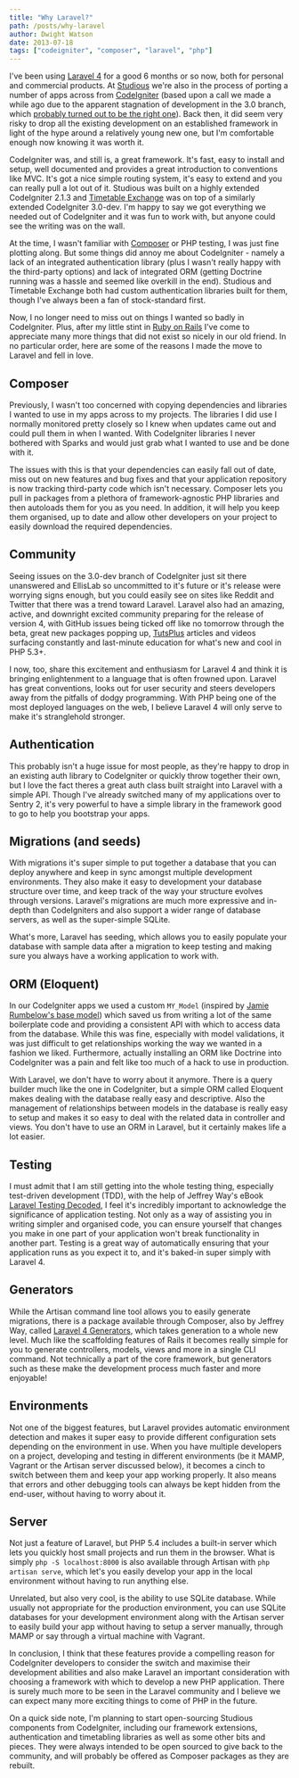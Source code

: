 ```yaml
---
title: "Why Laravel?"
path: /posts/why-laravel
author: Dwight Watson
date: 2013-07-18
tags: ["codeigniter", "composer", "laravel", "php"]
---
```


I've been using [Laravel 4](http://www.laravel.com) for a good 6 months or so now, both for personal and commercial products. At [Studious](http://www.studiousapp.com) we're also in the process of porting a number of apps across from [CodeIgniter](http://www.codeigniter.com) (based upon a call we made a while ago due to the apparent stagnation of development in the 3.0 branch, which [probably turned out to be the right one](http://ellislab.com/blog/entry/ellislab-seeking-new-owner-for-codeigniter)). Back then, it did seem very risky to drop all the existing development on an established framework in light of the hype around a relatively young new one, but I'm comfortable enough now knowing it was worth it.

CodeIgniter was, and still is, a great framework. It's fast, easy to install and setup, well documented and provides a great introduction to conventions like MVC. It's got a nice simple routing system, it's easy to extend and you can really pull a lot out of it. Studious was built on a highly extended CodeIgniter 2.1.3 and [Timetable Exchange](http://www.timetableexchange.com) was on top of a similarly extended CodeIgniter 3.0-dev. I'm happy to say we got everything we needed out of CodeIgniter and it was fun to work with, but anyone could see the writing was on the wall.

At the time, I wasn't familiar with [Composer](http://getcomposer.org/) or PHP testing, I was just fine plotting along. But some things did annoy me about CodeIgniter - namely a lack of an integrated authentication library (plus I wasn't really happy with the third-party options) and lack of integrated ORM (getting Doctrine running was a hassle and seemed like overkill in the end). Studious and Timetable Exchange both had custom authentication libraries built for them, though I've always been a fan of stock-standard first.

Now, I no longer need to miss out on things I wanted so badly in CodeIgniter. Plus, after my little stint in [Ruby on Rails](http://www.rubyonrails.org) I've come to appreciate many more things that did not exist so nicely in our old friend. In no particular order, here are some of the reasons I made the move to Laravel and fell in love.

## Composer

Previously, I wasn't too concerned with copying dependencies and libraries I wanted to use in my apps across to my projects. The libraries I did use I normally monitored pretty closely so I knew when updates came out and could pull them in when I wanted. With CodeIgniter libraries I never bothered with Sparks and would just grab what I wanted to use and be done with it.

The issues with this is that your dependencies can easily fall out of date, miss out on new features and bug fixes and that your application repository is now tracking third-party code which isn't necessary. Composer lets you pull in packages from a plethora of framework-agnostic PHP libraries and then autoloads them for you as you need. In addition, it will help you keep them organised, up to date and allow other developers on your project to easily download the required dependencies.

## Community

Seeing issues on the 3.0-dev branch of CodeIgniter just sit there unanswered and EllisLab so uncommitted to it's future or it's release were worrying signs enough, but you could easily see on sites like Reddit and Twitter that there was a trend toward Laravel. Laravel also had an amazing, active, and downright excited community preparing for the release of version 4, with GitHub issues being ticked off like no tomorrow through the beta, great new packages popping up, [TutsPlus](http://net.tutsplus.com/) articles and videos surfacing constantly and last-minute education for what's new and cool in PHP 5.3+.

I now, too, share this excitement and enthusiasm for Laravel 4 and think it is bringing enlightenment to a language that is often frowned upon. Laravel has great conventions, looks out for user security and steers developers away from the pitfalls of dodgy programming. With PHP being one of the most deployed languages on the web, I believe Laravel 4 will only serve to make it's stranglehold stronger.

## Authentication

This probably isn't a huge issue for most people, as they're happy to drop in an existing auth library to CodeIgniter or quickly throw together their own, but I love the fact theres a great auth class built straight into Laravel with a simple API. Though I've already switched many of my applications over to Sentry 2, it's very powerful to have a simple library in the framework good to go to help you bootstrap your apps.

## Migrations (and seeds)

With migrations it's super simple to put together a database that you can deploy anywhere and keep in sync amongst multiple development environments. They also make it easy to development your database structure over time, and keep track of the way your structure evolves through versions. Laravel's migrations are much more expressive and in-depth than CodeIgniters and also support a wider range of database servers, as well as the super-simple SQLite.

What's more, Laravel has seeding, which allows you to easily populate your database with sample data after a migration to keep testing and making sure you always have a working application to work with.

## ORM (Eloquent)

In our CodeIgniter apps we used a custom `MY_Model` (inspired by [Jamie Rumbelow's base model](http://docs.cartalyst.com/sentry-2)) which saved us from writing a lot of the same boilerplate code and providing a consistent API with which to access data from the database. While this was fine, especially with model validations, it was just difficult to get relationships working the way we wanted in a fashion we liked. Furthermore, actually installing an ORM like Doctrine into CodeIgniter was a pain and felt like too much of a hack to use in production.

With Laravel, we don't have to worry about it anymore. There is a query builder much like the one in CodeIgniter, but a simple ORM called Eloquent makes dealing with the database really easy and descriptive. Also the management of relationships between models in the database is really easy to setup and makes it so easy to deal with the related data in controller and views. You don't have to use an ORM in Laravel, but it certainly makes life a lot easier.

## Testing

I must admit that I am still getting into the whole testing thing, especially test-driven development (TDD), with the help of Jeffrey Way's eBook [Laravel Testing Decoded](https://leanpub.com/laravel-testing-decoded), I feel it's incredibly important to acknowledge the significance of application testing. Not only as a way of assisting you in writing simpler and organised code, you can ensure yourself that changes you make in one part of your application won't break functionality in another part. Testing is a great way of automatically ensuring that your application runs as you expect it to, and it's baked-in super simply with Laravel 4.

## Generators

While the Artisan command line tool allows you to easily generate migrations, there is a package available through Composer, also by Jeffrey Way, called [Laravel 4 Generators](https://github.com/JeffreyWay/Laravel-4-Generators), which takes generation to a whole new level. Much like the scaffolding features of Rails it becomes really simple for you to generate controllers, models, views and more in a single CLI command. Not technically a part of the core framework, but generators such as these make the development process much faster and more enjoyable!

## Environments

Not one of the biggest features, but Laravel provides automatic environment detection and makes it super easy to provide different configuration sets depending on the environment in use. When you have multiple developers on a project, developing and testing in different environments (be it MAMP, Vagrant or the Artisan server discussed below), it becomes a cinch to switch between them and keep your app working properly. It also means that errors and other debugging tools can always be kept hidden from the end-user, without having to worry about it.

## Server

Not just a feature of Laravel, but PHP 5.4 includes a built-in server which lets you quickly host small projects and run them in the browser. What is simply `php -S localhost:8000` is also available through Artisan with `php artisan serve`, which let's you easily develop your app in the local environment without having to run anything else.

Unrelated, but also very cool, is the ability to use SQLite database. While usually not appropriate for the production environment, you can use SQLite databases for your development environment along with the Artisan server to easily build your app without having to setup a server manually, through MAMP or say through a virtual machine with Vagrant.

In conclusion, I think that these features provide a compelling reason for CodeIgniter developers to consider the switch and maximise their development abilities and also make Laravel an important consideration with choosing a framework with which to develop a new PHP application. There is surely much more to be seen in the Laravel community and I believe we can expect many more exciting things to come of PHP in the future.

On a quick side note, I'm planning to start open-sourcing Studious components from CodeIgniter, including our framework extensions, authentication and timetabling libraries as well as some other bits and pieces. They were always intended to be open sourced to give back to the community, and will probably be offered as Composer packages as they are rebuilt.
